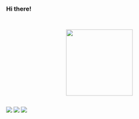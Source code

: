 ### Hi there!

##

<div align="center">
    <br />  
  <a href="https://github.com/lucasmeengue">
  <img height="180em" src="https://github-readme-stats-sigma-five.vercel.app/api/top-langs/?username=lucasmeengue&layout=compact&langs_count=7&theme=react"/>

    
</div>

##


<div> 
  <a href="https://instagram.com/lucasmeengue_" target="_blank"><img src="https://img.shields.io/badge/-Instagram-%23E4405F?style=for-the-badge&logo=instagram&logoColor=white" target="_blank"></a>
  <a href = "lucasmeengue@gmail.com"><img src="https://img.shields.io/badge/-Gmail-%23333?style=for-the-badge&logo=gmail&logoColor=white" target="_blank"></a>
  <a href="https://www.linkedin.com/in/lucasmeengue/" target="_blank"><img src="https://img.shields.io/badge/-LinkedIn-%230077B5?style=for-the-badge&logo=linkedin&logoColor=white" target="_blank"></a> 

 </div>
  
  
##

